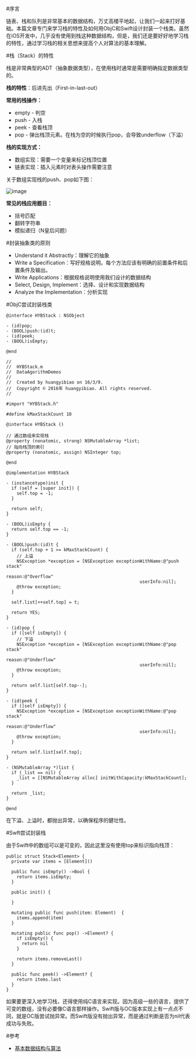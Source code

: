 #序言

链表、栈和队列是非常基本的数据结构，万丈高楼平地起，让我们一起来打好基础。本篇文章专门来学习栈的特性及如何用ObjC和Swift设计封装一个栈类。虽然在iOS开发中，几乎没有使用到栈这种数据结构，但是，我们还是要好好地学习栈的特性，通过学习栈的相关思想来提高个人对算法的基本理解。

#栈（Stack）的特性

栈是非常典型的ADT（抽象数据类型），在使用栈时通常是需要明确指定数据类型的。

**栈的特性**：后进先出（First-in-last-out）

**常用的栈操作：**

* empty - 判空
* push - 入栈
* peek - 查看栈顶
* pop - 弹出栈顶元素。在栈为空的时候执行pop，会导致underflow（下溢）

**栈的实现方式：**

* 数组实现：需要一个变量来标记栈顶位置
* 链表实现：插入元素时对表头操作需要注意

关于数组实现栈的push、pop如下图：

![image](http://www.henishuo.com/wp-content/uploads/2016/03/stack.png)


**常见的栈应用题目：**

* 括号匹配
* 翻转字符串
* 模拟递归（N皇后问题）


#封装抽象类的原则

* Understand it Abstractly：理解它的抽象
* Write a Specification：写好规格说明。每个方法应该有明确的前置条件和后置条件及输出。
* Write Applications：根据规格说明使用我们设计的数据结构
* Select, Design, Implement：选择、设计和实现数据结构
* Analyze the Implementation：分析实现

#ObjC尝试封装栈类

```
@interface HYBStack : NSObject

- (id)pop;
- (BOOL)push:(id)t;
- (id)peek;
- (BOOL)isEmpty;

@end

//
//  HYBStack.m
//  DataAgorithmDemos
//
//  Created by huangyibiao on 16/3/9.
//  Copyright © 2016年 huangyibiao. All rights reserved.
//

#import "HYBStack.h"

#define kMaxStackCount 10

@interface HYBStack ()

// 通过数组来实现栈
@property (nonatomic, strong) NSMutableArray *list;
// 指向栈顶的索引
@property (nonatomic, assign) NSInteger top;

@end

@implementation HYBStack

- (instancetype)init {
  if (self = [super init]) {
    self.top = -1;
  }
  
  return self;
}

- (BOOL)isEmpty {
  return self.top == -1;
}

- (BOOL)push:(id)t {
  if (self.top + 1 >= kMaxStackCount) {
    // 上溢
    NSException *exception = [NSException exceptionWithName:@"push stack"
                                                     reason:@"Overflow"
                                                   userInfo:nil];
    @throw exception;
  }
  
  self.list[++self.top] = t;
  
  return YES;
}

- (id)pop {
  if ([self isEmpty]) {
    // 下溢
    NSException *exception = [NSException exceptionWithName:@"pop stack"
                                                     reason:@"Underflow"
                                                   userInfo:nil];
    @throw exception;
  }
  
  return self.list[self.top--];
}

- (id)peek {
  if ([self isEmpty]) {
    NSException *exception = [NSException exceptionWithName:@"pop stack"
                                                     reason:@"Underflow"
                                                   userInfo:nil];
    @throw exception;
  }
  
  return self.list[self.top];
}

- (NSMutableArray *)list {
  if (_list == nil) {
    _list = [[NSMutableArray alloc] initWithCapacity:kMaxStackCount];
  }
  
  return _list;
}

@end
```

在下溢、上溢时，都抛出异常，以确保程序的健壮性。

#Swft尝试封装栈

由于Swift中的数组可以是可变的，因此这里没有使用top来标识指向栈顶：

```
public struct Stack<Element> {
  private var items = [Element]()
  
  public func isEmpty() ->Bool {
    return items.isEmpty;
  }
  
  public init() {
    
  }
  
  mutating public func push(item: Element)  {
    items.append(item)
  }
  
  mutating public func pop() ->Element? {
    if isEmpty() {
      return nil
    }
    
    return items.removeLast()
  }
  
  public func peek() ->Element? {
    return items.last
  }
}
```

如果要更深入地学习栈，还得使用纯C语言来实现。因为高级一些的语言，提供了可变的数组，没有必要像C语言那样操作。Swift版与OC版本实现上有一点点不同，就是OC版尝试抛异常。而Swift版没有抛出异常，而是通过判断是否为nil代表成功与失败。

#参考

* [基本数据结构与算法](http://wdxtub.com/2016/02/24/dsa-3/)


